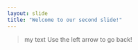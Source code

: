 ```yaml
---
layout: slide
title: "Welcome to our second slide!"
---
```

>my text
Use the left arrow to go back!

